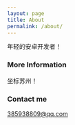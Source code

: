 ```yaml
---
layout: page
title: About
permalink: /about/
---
```


年轻的安卓开发者！

### More Information

坐标苏州！

### Contact me

[385938809@qq.com](mailto:385938809@qq.com)
